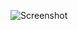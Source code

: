 ![Screenshot](https://raw.githubusercontent.com/Cryakl/Ultimate-RAT-Collection/refs/heads/main/Greenlight/Green%201.0/Screenshot.png)
